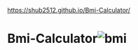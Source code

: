  https://shub2512.github.io/Bmi-Calculator/

# Bmi-Calculator![bmi](https://github.com/Shub2512/Bmi-Calculator/assets/96336566/7f224c86-92fa-4d7f-b0d4-30bf39715969)
